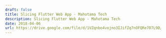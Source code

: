 ```yaml
---
draft: false
title: Slicing Flutter Web App - Mahotama Tech
description: Slicing Flutter Web App - Mahotama Tech
date: 2018-04-06
url: https://drive.google.com/file/d/1VZqnbo4vojno3IJifZq7nOFQRe7O7L9D/view?usp=sharing
---
```

